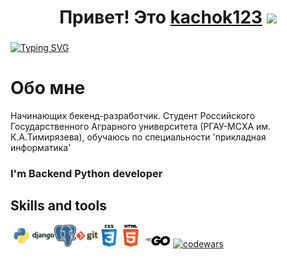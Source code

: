 <h1 align="center">Привет! Это <a href="https://github.com/bogomazov11" target="_blank">kachok123</a> 
<img src="https://github.com/blackcater/blackcater/raw/main/images/Hi.gif" height="32"/></h1>
<h3 align="center"></h3>

[![Typing SVG](https://readme-typing-svg.herokuapp.com?color=%2336BCF7&lines=Applied+computer+science+student)](https://git.io/typing-svg)

# Обо мне
Начинающих бекенд-разработчик. Студент Российского Государственного Аграрного университета (РГАУ-МСХА им. К.А.Тимирязева), обучаюсь по специальности 'прикладная информатика'

### I'm Backend Python developer

## Skills and tools
<img align="left" alt="HTML5" width="35px" src="https://raw.githubusercontent.com/github/explore/80688e429a7d4ef2fca1e82350fe8e3517d3494d/topics/python/python.png"/>
<img align="left" alt="HTML5" width="35px" src="https://raw.githubusercontent.com/github/explore/7456fdff59816d37ef383a6c8f32a26ff7332db2/topics/django/django.png"/>
<img align="left" alt="HTML5" width="35px" src="https://raw.githubusercontent.com/github/explore/80688e429a7d4ef2fca1e82350fe8e3517d3494d/topics/postgresql/postgresql.png"/>
<img align="left" alt="HTML5" width="35px" src="https://raw.githubusercontent.com/github/explore/80688e429a7d4ef2fca1e82350fe8e3517d3494d/topics/git/git.png"/>
<img align="left" alt="HTML5" width="35px" src="https://raw.githubusercontent.com/github/explore/80688e429a7d4ef2fca1e82350fe8e3517d3494d/topics/css/css.png"/>
<img align="left" width="35px" src="https://raw.githubusercontent.com/github/explore/80688e429a7d4ef2fca1e82350fe8e3517d3494d/topics/html/html.png"/>
<img align="left" width="50px" src="https://raw.githubusercontent.com/github/explore/80688e429a7d4ef2fca1e82350fe8e3517d3494d/topics/go/go.png"/>

#

#   


[![codewars](https://www.codewars.com/users/bogomazov11/badges/large)](https://www.codewars.com/users/bogomazov11) 
